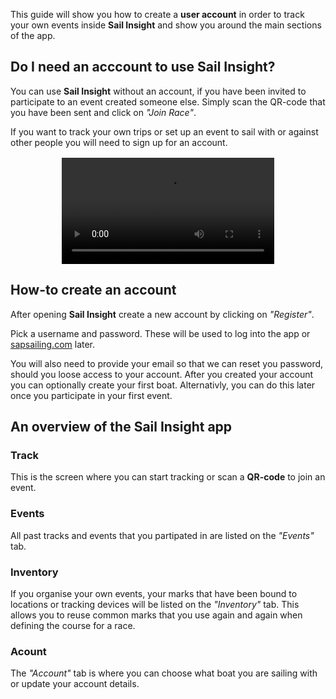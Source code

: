 This guide will show you how to create a **user account** in order to track your own events inside **Sail Insight** and show you around the main sections of the app.

## Do I need an acccount to use Sail Insight?
You can use **Sail Insight** without an account, if you have been invited to participate to an event created someone else. Simply scan the QR-code that you have been sent and click on *"Join Race"*.

If you want to track your own trips or set up an event to sail with or against other people you will need to sign up for an account.

<video
  controls
  src="https://sapsailing-documentation.s3.eu-west-1.amazonaws.com/SailInsight/Getting+started+with+Sail+Insight.+%5BZnRooWkRvas%5D.webm"
  type="video/webm"
  style="display:block;margin:1rem auto;max-width:100%;width:340px;height:auto;">
  Your browser does not support the video tag.
</video>

## How-to create an account
After opening **Sail Insight** create a new account by clicking on *"Register"*.

Pick a username and password. These will be used to log into the app or [sapsailing.com](https://www.sapsailing.com/gwt/Home.html) later.

You will also need to provide your email so that we can reset you password, should you loose access to your account. After you created your account you can optionally create your first boat. Alternativly, you can do this later once you participate in your first event.

## An overview of the Sail Insight app
### Track
This is the screen where you can start tracking or scan a **QR-code** to join an event.

### Events
All past tracks and events that you partipated in are listed on the *"Events"* tab.

### Inventory
If you organise your own events, your marks that have been bound to locations or tracking devices will be listed on the *"Inventory"* tab. This allows you to reuse common marks that you use again and again when defining the course for a race.

### Acount
The *"Account"* tab is where you can choose what boat you are sailing with or update your account details.